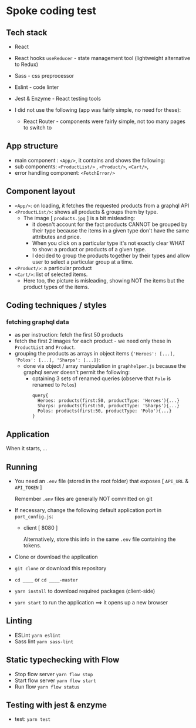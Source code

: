 # Spoke coding test

## Tech stack

- React
- React hooks `useReducer` - state management tool (lightweight alternative to Redux)
- Sass - css preprocessor
- Eslint - code linter
- Jest & Enzyme - React testing tools

- I did not use the following (app was fairly simple, no need for these):
  - React Router - components were fairly simple, not too many pages to switch to

## App structure

- main component : ```<App/>```, it contains and shows the following:
- sub components: ```<ProductList/>``` , ```<Product/>```, ```<Cart/>```,
- error handling component: `<FetchError/>`

## Component layout
- `<App/>`: on loading, it fetches the requested products from a graphql API
- `<ProductList/>`: shows all products & groups them by type. 
  - The image [ `products.jpg` ] is a bit misleading:
    - it doesn't account for the fact products CANNOT be grouped by their type because the items in a given type don't have the same attributes and price.
    - When you click on a particular type it's not exactly clear WHAT to show: a product or products of a given type.
    - I decided to group the products together by their types and allow user to select a particular group at a time.
- `<Product/>`: a particular product
- `<Cart/>`: list of selected items.
  - Here too, the picture is misleading, showing NOT the items but the product types of the items.

## Coding techniques / styles

  ### fetching graphql data
  - as per instruction: fetch the first 50 products
  - fetch the first 2 images for each product - we need only these in `ProductList` and `Product`.
  - grouping the products as arrays in object items `{'Heroes': [...], 'Polos': [...], 'Sharps': [...]}`:
    - done via object / array manipulation in `graphhelper.js` because the graphql server doesn't permit the following:
        - optaining 3 sets of renamed queries (observe that `Polo` is renamed to `Polos`)
          ```
          query{
            Heroes: products(first:50, productType: 'Heroes'){...}
            Sharps: products(first:50, productType: 'Sharps'){...}
            Polos: products(first:50, productType: 'Polo'){...}
          }
          ```


## Application

When it starts, ...

## Running

- You need an `.env` file (stored in the root folder) that exposes [ `API_URL` & `API_TOKEN` ]
  
    Remember `.env` files are generally NOT committed on git 

- If necessary, change the following default application port in `port_config.js`:
  - client [ 8080 ]
    
    Alternatively, store this info in the same `.env` file containing the tokens.
    

- Clone or download the application
- ```git clone``` or download this repository
- ```cd ____``` or ```cd ____-master```
- ```yarn install``` to download required packages (client-side)
- ```yarn start``` to run the application ==> it opens up a new browser


## Linting

- ESLint `yarn eslint`
- Sass lint `yarn sass-lint`


## Static typechecking with Flow

- Stop flow server `yarn flow stop`
- Start flow server `yarn flow start`
- Run flow `yarn flow status`


## Testing with jest & enzyme

- test: `yarn test`
